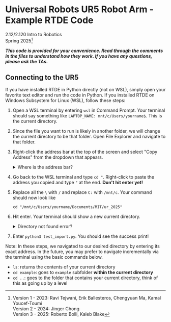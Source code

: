 # Universal Robots UR5 Robot Arm - Example RTDE Code

2.12/2.120 Intro to Robotics  
Spring 2025[^1]

**_This code is provided for your convenience. Read through the comments in the files to understand how they work. If you have any questions, please ask the TAs._**

## Connecting to the UR5

If you have installed RTDE in Python directly (not on WSL), simply open your favorite text editor and run the code in Python. If you installed RTDE on Windows Subsystem for Linux (WSL), follow these steps:

1. Open a WSL terminal by entering `wsl` in Command Prompt. Your terminal should say something like `LAPTOP_NAME: mnt/c/Users/yourname$`. This is the current directory. 
2. Since the file you want to run is likely in another folder, we will change the current directory to be that folder. Open File Explorer and navigate to that folder.
3. Right-click the address bar at the top of the screen and select "Copy Address" from the dropdown that appears.

    <details> <summary> Where is the address bar? </summary>


    It is located to the left of the search bar. It should say something like "Documents > MIT > ur_2024".

    </details>

4. Go back to the WSL terminal and type `cd "`. Right-click to paste the address you copied and type `"` at the end. **Don't hit enter yet!**
5. Replace all the `\` with `/` and replace `C:` with `/mnt/c`. Your command should now look like 

    ```
    cd "/mnt/c/Users/yourname/Documents/MIT/ur_2025"
    ```

6. Hit enter. Your terminal should show a new current directory.
   <details> <summary> Directory not found error? </summary>

    Make sure you included the `/` before `mnt`. Also, if your original current directory had a different disk letter, make sure to use that instead of `c`, e.g. `/mnt/e`.
    </details>
7. Enter `python3 test_import.py`. You should see the success print! 

Note: In these steps, we navigated to our desired directory by entering its exact address. In the future, you may prefer to navigate incrementally via the terminal using the basic commands below.
- `ls`: returns the contents of your current directory
- `cd example`: goes to `example` subfolder **within the current directory**
- `cd ..`: goes to the folder that contains your current directory, think of this as going up by a level

[^1]: Version 1 - 2023: Ravi Tejwani, Erik Ballesteros, Chengyuan Ma, Kamal Youcef-Toumi  
  Version 2 - 2024: Jinger Chong  
  Version 3 - 2025: Roberto Bolli, Kaleb Blake
